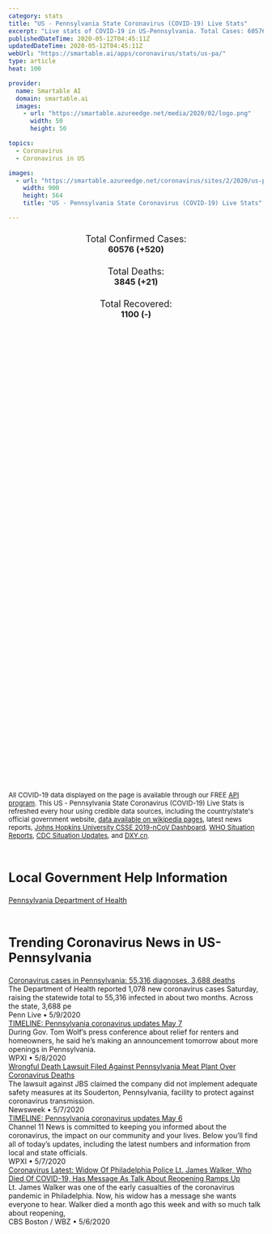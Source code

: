```yaml
---
category: stats
title: "US - Pennsylvania State Coronavirus (COVID-19) Live Stats"
excerpt: "Live stats of COVID-19 in US-Pennsylvania. Total Cases: 60576 (+520), Deaths: 3845 (+21), Recoveries: 1100(-)."
publishedDateTime: 2020-05-12T04:45:11Z
updatedDateTime: 2020-05-12T04:45:11Z
webUrl: "https://smartable.ai/apps/coronavirus/stats/us-pa/"
type: article
heat: 100

provider:
  name: Smartable AI
  domain: smartable.ai
  images:
    - url: "https://smartable.azureedge.net/media/2020/02/logo.png"
      width: 50
      height: 50

topics:
  - Coronavirus
  - Coronavirus in US

images:
  - url: "https://smartable.azureedge.net/coronavirus/sites/2/2020/us-pa.jpg"
    width: 900
    height: 564
    title: "US - Pennsylvania State Coronavirus (COVID-19) Live Stats"

---
```

<div class="total-stats" style="text-align: center;">
    <h3>
	    <div style="font-size: 18px; font-weight: 400;">Total Confirmed Cases:</div>
	    60576 (<span class='red'>+520</span>)
    </h3>
    <h3>
	    <div style="font-size: 18px; font-weight: 400;">Total Deaths:</div>
	    3845 (<span class='red'>+21</span>)
    </h3>
    <h3>
	    <div style="font-size: 18px; font-weight: 400;">Total Recovered:</div>
	    1100 (-)
    </h3>
</div>

<script type="text/javascript" src="https://www.gstatic.com/charts/loader.js"></script>

<div id="time_series_chart" style="width: 100%; height: 400px;"></div>
<script type="text/javascript">
  google.charts.load('current', {'packages':['corechart']});
  google.charts.setOnLoadCallback(drawChart);
  function drawChart() {
    var data = google.visualization.arrayToDataTable([
      ['Date', 'Total Cases', 'Total Deaths', 'Total Recovered'],
      ['1/22/2020', 0, 0, 0],['1/23/2020', 0, 0, 0],['1/24/2020', 0, 0, 0],['1/25/2020', 0, 0, 0],['1/26/2020', 0, 0, 0],['1/27/2020', 0, 0, 0],['1/28/2020', 0, 0, 0],['1/29/2020', 0, 0, 0],['1/30/2020', 0, 0, 0],['1/31/2020', 0, 0, 0],['2/1/2020', 0, 0, 0],['2/2/2020', 0, 0, 0],['2/3/2020', 0, 0, 0],['2/4/2020', 0, 0, 0],['2/5/2020', 0, 0, 0],['2/6/2020', 0, 0, 0],['2/7/2020', 0, 0, 0],['2/8/2020', 0, 0, 0],['2/9/2020', 0, 0, 0],['2/10/2020', 0, 0, 0],['2/11/2020', 0, 0, 0],['2/12/2020', 0, 0, 0],['2/13/2020', 0, 0, 0],['2/14/2020', 0, 0, 0],['2/15/2020', 0, 0, 0],['2/16/2020', 0, 0, 0],['2/17/2020', 0, 0, 0],['2/18/2020', 0, 0, 0],['2/19/2020', 0, 0, 0],['2/20/2020', 0, 0, 0],['2/21/2020', 0, 0, 0],['2/22/2020', 0, 0, 0],['2/23/2020', 0, 0, 0],['2/24/2020', 0, 0, 0],['2/25/2020', 0, 0, 0],['2/26/2020', 0, 0, 0],['2/27/2020', 0, 0, 0],['2/28/2020', 0, 0, 0],['2/29/2020', 0, 0, 0],['3/1/2020', 0, 0, 0],['3/2/2020', 0, 0, 0],['3/3/2020', 0, 0, 0],['3/4/2020', 0, 0, 0],['3/5/2020', 0, 0, 0],['3/6/2020', 2, 0, 0],['3/7/2020', 2, 0, 0],['3/8/2020', 6, 0, 0],['3/9/2020', 7, 0, 0],['3/10/2020', 12, 0, 0],['3/11/2020', 15, 0, 0],['3/12/2020', 22, 0, 0],['3/13/2020', 41, 0, 0],['3/14/2020', 47, 0, 0],['3/15/2020', 66, 0, 0],['3/16/2020', 82, 0, 0],['3/17/2020', 115, 0, 0],['3/18/2020', 157, 1, 0],['3/19/2020', 206, 1, 0],['3/20/2020', 311, 1, 0],['3/21/2020', 399, 2, 0],['3/22/2020', 516, 5, 0],['3/23/2020', 698, 6, 0],['3/24/2020', 946, 8, 0],['3/25/2020', 1284, 15, 0],['3/26/2020', 1813, 18, 0],['3/27/2020', 2345, 23, 0],['3/28/2020', 2910, 35, 0],['3/29/2020', 3466, 43, 0],['3/30/2020', 4155, 51, 0],['3/31/2020', 4994, 67, 0],['4/1/2020', 6063, 74, 58],['4/2/2020', 7345, 92, 67],['4/3/2020', 8570, 102, 67],['4/4/2020', 10444, 136, 76],['4/5/2020', 11589, 151, 76],['4/6/2020', 13206, 179, 76],['4/7/2020', 14956, 250, 134],['4/8/2020', 16746, 319, 134],['4/9/2020', 18633, 365, 170],['4/10/2020', 20408, 449, 170],['4/11/2020', 21942, 530, 179],['4/12/2020', 22997, 557, 179],['4/13/2020', 24336, 592, 264],['4/14/2020', 25591, 679, 264],['4/15/2020', 26804, 751, 264],['4/16/2020', 28314, 848, 317],['4/17/2020', 30031, 921, 340],['4/18/2020', 31795, 1105, 373],['4/19/2020', 32902, 1276, 466],['4/20/2020', 34005, 1357, 466],['4/21/2020', 35339, 1599, 466],['4/22/2020', 36212, 1651, 586],['4/23/2020', 38379, 1702, 603],['4/24/2020', 39410, 1734, 603],['4/25/2020', 41697, 1818, 650],['4/26/2020', 42708, 1849, 692],['4/27/2020', 43561, 1919, 692],['4/28/2020', 45139, 2068, 765],['4/29/2020', 46330, 2385, 765],['4/30/2020', 47999, 2541, 765],['5/1/2020', 49446, 2654, 801],['5/2/2020', 50915, 2776, 916],['5/3/2020', 52048, 2832, 916],['5/4/2020', 52922, 2852, 983],['5/5/2020', 53907, 3196, 983],['5/6/2020', 54898, 3349, 1044],['5/7/2020', 56002, 3592, 1080],['5/8/2020', 57471, 3720, 1080],['5/9/2020', 58686, 3798, 1080],['5/10/2020', 60056, 3824, 1100],['5/11/2020', 60576, 3845, 1100],
    ]);
    var options = {
      curveType: 'none',
      chartArea: {'width': '80%', 'height': '80%'},
      legend: { position: 'top' },
      lineWidth: 5,
      colors: ['#f60109', '#444444', '#81B71F']
    };
    var chart = new google.visualization.LineChart(document.getElementById('time_series_chart'));
    chart.draw(data, options);
  }
</script>

<div id="geo_chart" style="width: 100%; height: 500px;"></div>
<script type="text/javascript">
  google.charts.load('current', {
    'packages':['geochart'],
    'mapsApiKey': 'AIzaSyDk1HhVhLaveyKrUhhHZ5YwzIpEcbdal6U'
  });
  google.charts.setOnLoadCallback(drawRegionsMap);
  function drawRegionsMap() {
    var data = google.visualization.arrayToDataTable([
      ['LATITUDE', 'LONGITUDE', 'DESCRIPTION', 'Total Cases', 'Total Deaths'],
      [39.9813, -77.2493, "Adams", 167, 5],[40.417, -80.0544, "Allegheny", 1511, 123],[40.5938, -79.5564, "Armstrong", 55, 4],[40.7355, -80.3091, "Beaver", 491, 78],[40.3711, -75.6306, "Berks", 3417, 171],[40.5082, -78.4007, "Blair", 29, 0],[41.6704, -76.2623, "Bradford", 38, 5],[40.4108, -75.2479, "Bucks", 4028, 349],[40.9104, -79.9157, "Butler", 195, 6],[40.6048, -78.7072, "Cambria", 44, 2],[41.3448, -78.134, "Cameron", 2, 0],[40.916, -75.9657, "Carbon", 198, 17],[40.8266, -77.8226, "Centre", 119, 2],[39.9343, -75.5306, "Chester", 1906, 184],[41.021, -79.2782, "Clarion", 23, 1],[40.8745, -78.7274, "Clearfield", 25, 0],[41.0026, -76.4561, "Columbia", 328, 28],[41.562, -80.2261, "Crawford", 21, 0],[40.2311, -77.0727, "Cumberland", 451, 33],[40.2657, -76.7126, "Dauphin", 830, 37],[39.9078, -75.3879, "Delaware", 5046, 399],[42.0469, -80.2765, "Erie", 124, 2],[40.0188, -79.891, "Fayette", 85, 4],[39.7329, -77.7247, "Franklin", 513, 12],[39.9111, -80.432, "Greene", 27, 1],[40.6472, -78.1957, "Huntingdon", 187, 0],[40.8197, -78.8297, "Indiana", 76, 5],[40.5686, -77.4047, "Juniata", 93, 1],[41.4846, -75.666, "Lackawanna", 1187, 117],[40.2141, -76.1605, "Lancaster", 2256, 233],[41.0955, -80.4953, "Lawrence", 70, 7],[40.3412, -76.4228, "Lebanon", 815, 16],[40.5165, -75.5545, "Lehigh", 3259, 121],[41.2867, -75.8967, "Luzerne", 2426, 120],[41.2472, -76.9184, "Lycoming", 132, 4],[41.3502, -80.0837, "Mercer", 75, 2],[40.5549, -77.6168, "Mifflin", 52, 0],[41.0458, -75.2479, "Monroe", 1224, 64],[40.229, -75.3879, "Montgomery", 5292, 525],[40.9615, -76.612, "Montour", 50, 0],[40.8811, -75.1861, "Northampton", 2465, 160],[41.085, -76.8646, "Northumberland", 125, 0],[40.3952, -77.0277, "Perry", 35, 1],[39.9526, -75.1652, "Philadelphia", 18313, 894],[41.3666, -74.6997, "Pike", 433, 21],[41.7768, -78.1552, "Potter", 4, 0],[40.6302, -76.3912, "Schuylkill", 453, 13],[40.7625, -76.9408, "Snyder", 33, 1],[40.2027, -78.9293, "Somerset", 32, 1],[41.9506, -75.6095, "Susquehanna", 87, 13],[41.9868, -76.9396, "Tioga", 16, 2],[40.8805, -76.9842, "Union", 41, 1],[41.4716, -79.9311, "Venango", 7, 0],[41.701, -79.0298, "Warren", 1, 1],[40.332, -80.256, "Washington", 124, 4],[41.6739, -75.2479, "Wayne", 117, 5],[40.4145, -79.5729, "Westmoreland", 418, 30],[40.1542, -76.7515, "York", 784, 14],[40.1599, -78.232, "Bedford", 29, 1],[41.4937, -79.448, "Forest", 7, 0],[41.6119, -76.0458, "Wyoming", 30, 2],[41.0094, -77.5306, "Clinton", 41, 0],[41.418, -76.492, "Sullivan", 1, 0],[39.932, -77.9958, "Fulton", 8, 1],[41.357, -78.6101, "Elk", 5, 1],[41.1615, -79.0827, "Jefferson", 7, 0],[41.9604, -78.6413, "McKean", 6, 1],
    ]);
    var options = {
      backgroundColor: {fill:'transparent',stroke:'#FFF' ,strokeWidth:0 }, 
      displayMode: 'markers',
      region: 'US-PA', 
      resolution: 'metros',
      colorAxis: {colors: ['#F27D81', '#f60109']},
      sizeAxis: {minSize:3,  maxSize:12},
    };
    var chart = new google.visualization.GeoChart(document.getElementById('geo_chart'));
    chart.draw(data, options);
  };
</script>

<div id="geo_table"></div>
<script type="text/javascript">
  google.charts.load('current', {'packages':['table']});
  google.charts.setOnLoadCallback(drawTable);
  function drawTable() {
    var data = new google.visualization.DataTable();
    data.addColumn('string', 'Location');
    data.addColumn('number', 'Total Cases');
    data.addColumn('number', 'New Cases');
    data.addColumn('number', 'Active Cases');
    data.addColumn('number', 'Total Deaths');
    data.addColumn('number', 'New Deaths');
    data.addColumn('number', 'Total Recovered');
    data.addRows([
      [{v:"Adams", f:"Adams"}, 167, 8, 162, 5, 0, 0],[{v:"Allegheny", f:"Allegheny"}, 1511, 8, 1388, 123, 1, 0],[{v:"Armstrong", f:"Armstrong"}, 55, 0, 51, 4, 0, 0],[{v:"Beaver", f:"Beaver"}, 491, 0, 413, 78, 0, 0],[{v:"Berks", f:"Berks"}, 3417, 46, 3217, 171, 1, 29],[{v:"Blair", f:"Blair"}, 29, 1, 29, 0, 0, 0],[{v:"Bradford", f:"Bradford"}, 38, 0, 33, 5, 0, 0],[{v:"Bucks", f:"Bucks"}, 4028, 62, 3186, 349, 8, 493],[{v:"Butler", f:"Butler"}, 195, 0, 189, 6, 0, 0],[{v:"Cambria", f:"Cambria"}, 44, 0, 42, 2, 0, 0],[{v:"Cameron", f:"Cameron"}, 2, 0, 2, 0, 0, 0],[{v:"Carbon", f:"Carbon"}, 198, 0, 181, 17, 0, 0],[{v:"Centre", f:"Centre"}, 119, 0, 117, 2, 0, 0],[{v:"Chester", f:"Chester"}, 1906, 41, 1722, 184, 0, 0],[{v:"Clarion", f:"Clarion"}, 23, 0, 22, 1, 0, 0],[{v:"Clearfield", f:"Clearfield"}, 25, 0, 25, 0, 0, 0],[{v:"Columbia", f:"Columbia"}, 328, 4, 300, 28, 0, 0],[{v:"Crawford", f:"Crawford"}, 21, 1, 21, 0, 0, 0],[{v:"Cumberland", f:"Cumberland"}, 451, 17, 418, 33, 0, 0],[{v:"Dauphin", f:"Dauphin"}, 830, 7, 751, 37, 0, 42],[{v:"Delaware", f:"Delaware"}, 5046, 70, 4647, 399, 4, 0],[{v:"Erie", f:"Erie"}, 124, 0, 83, 2, 0, 39],[{v:"Fayette", f:"Fayette"}, 85, 0, 81, 4, 0, 0],[{v:"Franklin", f:"Franklin"}, 513, 20, 501, 12, 0, 0],[{v:"Greene", f:"Greene"}, 27, 0, 26, 1, 0, 0],[{v:"Huntingdon", f:"Huntingdon"}, 187, 6, 187, 0, 0, 0],[{v:"Indiana", f:"Indiana"}, 76, 0, 71, 5, 0, 0],[{v:"Juniata", f:"Juniata"}, 93, 0, 92, 1, 0, 0],[{v:"Lackawanna", f:"Lackawanna"}, 1187, 15, 1070, 117, 0, 0],[{v:"Lancaster", f:"Lancaster"}, 2256, 33, 2023, 233, 5, 0],[{v:"Lawrence", f:"Lawrence"}, 70, 0, 63, 7, 0, 0],[{v:"Lebanon", f:"Lebanon"}, 815, 4, 799, 16, 0, 0],[{v:"Lehigh", f:"Lehigh"}, 3259, 18, 3138, 121, 0, 0],[{v:"Luzerne", f:"Luzerne"}, 2426, 10, 2306, 120, 0, 0],[{v:"Lycoming", f:"Lycoming"}, 132, 1, 128, 4, 0, 0],[{v:"Mercer", f:"Mercer"}, 75, 2, 73, 2, 0, 0],[{v:"Mifflin", f:"Mifflin"}, 52, 0, 52, 0, 0, 0],[{v:"Monroe", f:"Monroe"}, 1224, 6, 1160, 64, 0, 0],[{v:"Montgomery", f:"Montgomery"}, 5292, 32, 4767, 525, 0, 0],[{v:"Montour", f:"Montour"}, 50, 0, 50, 0, 0, 0],[{v:"Northampton", f:"Northampton"}, 2465, 12, 2305, 160, 2, 0],[{v:"Northumberland", f:"Northumberland"}, 125, 1, 125, 0, 0, 0],[{v:"Perry", f:"Perry"}, 35, 0, 34, 1, 0, 0],[{v:"Philadelphia", f:"Philadelphia"}, 18313, 102, 17419, 894, 0, 0],[{v:"Pike", f:"Pike"}, 433, 1, 412, 21, 0, 0],[{v:"Potter", f:"Potter"}, 4, 0, 4, 0, 0, 0],[{v:"Schuylkill", f:"Schuylkill"}, 453, 2, 440, 13, 0, 0],[{v:"Snyder", f:"Snyder"}, 33, 0, 32, 1, 0, 0],[{v:"Somerset", f:"Somerset"}, 32, 0, 31, 1, 0, 0],[{v:"Susquehanna", f:"Susquehanna"}, 87, 0, 74, 13, 0, 0],[{v:"Tioga", f:"Tioga"}, 16, 0, 14, 2, 0, 0],[{v:"Union", f:"Union"}, 41, 1, 40, 1, 0, 0],[{v:"Venango", f:"Venango"}, 7, 0, 7, 0, 0, 0],[{v:"Warren", f:"Warren"}, 1, 0, 0, 1, 0, 0],[{v:"Washington", f:"Washington"}, 124, 0, 120, 4, 0, 0],[{v:"Wayne", f:"Wayne"}, 117, 0, 112, 5, 0, 0],[{v:"Westmoreland", f:"Westmoreland"}, 418, 1, 388, 30, 0, 0],[{v:"York", f:"York"}, 784, 11, 770, 14, 0, 0],[{v:"Bedford", f:"Bedford"}, 29, 0, 28, 1, 0, 0],[{v:"Forest", f:"Forest"}, 7, 0, 7, 0, 0, 0],[{v:"Wyoming", f:"Wyoming"}, 30, 0, 28, 2, 0, 0],[{v:"Clinton", f:"Clinton"}, 41, 0, 41, 0, 0, 0],[{v:"Sullivan", f:"Sullivan"}, 1, 0, 1, 0, 0, 0],[{v:"Fulton", f:"Fulton"}, 8, 0, 7, 1, 0, 0],[{v:"Elk", f:"Elk"}, 5, 0, 4, 1, 0, 0],[{v:"Jefferson", f:"Jefferson"}, 7, 0, 7, 0, 0, 0],[{v:"McKean", f:"McKean"}, 6, 0, 5, 1, 0, 0],
    ]);
    data.setProperty(0, 0, 'style', 'min-width:100px');
    var table = new google.visualization.Table(document.getElementById('geo_table'));
    table.draw(data, {allowHtml: true, sortColumn: 2, sortAscending: false, width: '660px', height: '100%'});
  }
</script>

<span style="font-size: 13px">All COVID-19 data displayed on the page is available through our FREE <a href="https://developer.smartable.ai">API program</a>. This US - Pennsylvania State Coronavirus (COVID-19) Live Stats is refreshed every hour using credible data sources, including the country/state's official government website, <a href="https://en.wikipedia.org/wiki/2019%E2%80%9320_coronavirus_pandemic" target="_blank">data available on wikipedia pages</a>, latest news reports, <a href="https://systems.jhu.edu/research/public-health/ncov/" target="_blank">Johns Hopkins University CSSE 2019-nCoV Dashboard</a>, <a href="https://www.who.int/emergencies/diseases/novel-coronavirus-2019/situation-reports" target="_blank">WHO Situation Reports</a>, <a href="https://www.cdc.gov/coronavirus/2019-ncov/index.html" target="_blank">CDC Situation Updates</a>, and <a href="https://ncov.dxy.cn/ncovh5/view/pneumonia" target="_blank">DXY.cn</a>.</span>

<h2 id="news" class="center" style="margin-top: 60px; font-size: 25px;">Local Government Help Information</h2>
<div class="info center">
<a href="https://www.health.pa.gov/topics/disease/Pages/Coronavirus.aspx" target="_blank">Pennsylvania Department of Health</a>
</div>
<h2 id="news" class="center" style="margin-top: 60px; font-size: 25px;">Trending Coronavirus News in US-Pennsylvania</h2>
<div class="row">
<div class="col-md-6 col-sm-12">
  <div class="content-card">
	<a href="https://www.pennlive.com/coronavirus/2020/05/coronavirus-cases-in-pennsylvania-55316-diagnosed-3688-deaths.html"><div class="card-image" style="background-image: url(https://arc-anglerfish-arc2-prod-advancelocal.s3.amazonaws.com/public/XWE3GCAUCNE43HHJYTRSH62TNQ.jpg)"></div></a>
	<div class="content">
		<div class="card-title"><a href="https://www.pennlive.com/coronavirus/2020/05/coronavirus-cases-in-pennsylvania-55316-diagnosed-3688-deaths.html">Coronavirus cases in Pennsylvania: 55,316 diagnoses, 3,688 deaths</a></div>
		<div class="card-excerpt">The Department of Health reported 1,078 new coronavirus cases Saturday, raising the statewide total to 55,316 infected in about two months. Across the state, 3,688 pe</div>
		<div class="card-meta">
			<span class="card-provider">Penn Live</span> • <span class="card-date">5/9/2020</span>
		</div>
	</div>
  </div>
</div>
<div class="col-md-6 col-sm-12">
  <div class="content-card">
	<a href="https://www.wpxi.com/news/top-stories/live-updates-coronavirus-pennsylvania-what-you-need-know-wednesday/W6C5SQYXAVBKREVLJDLXQN5VTY/"><div class="card-image" style="background-image: url(https://d1hfln2sfez66z.cloudfront.net/04-01-2020/t_96eaf797ad874d2bb16470ccf163c8c7_name_451D86B54B454A58B5F2731A29F7E7EB.jpg)"></div></a>
	<div class="content">
		<div class="card-title"><a href="https://www.wpxi.com/news/top-stories/live-updates-coronavirus-pennsylvania-what-you-need-know-wednesday/W6C5SQYXAVBKREVLJDLXQN5VTY/">TIMELINE: Pennsylvania coronavirus updates May 7</a></div>
		<div class="card-excerpt">During Gov. Tom Wolf’s press conference about relief for renters and homeowners, he said he’s making an announcement tomorrow about more openings in Pennsylvania.</div>
		<div class="card-meta">
			<span class="card-provider">WPXI</span> • <span class="card-date">5/8/2020</span>
		</div>
	</div>
  </div>
</div>
<div class="col-md-6 col-sm-12">
  <div class="content-card">
	<a href="https://www.newsweek.com/wrongful-death-lawsuit-filed-against-pennsylvania-meat-plant-over-coronavirus-deaths-1502662"><div class="card-image" style="background-image: url(https://d.newsweek.com/en/full/1588201/jbs-greenley-colorado.jpg)"></div></a>
	<div class="content">
		<div class="card-title"><a href="https://www.newsweek.com/wrongful-death-lawsuit-filed-against-pennsylvania-meat-plant-over-coronavirus-deaths-1502662">Wrongful Death Lawsuit Filed Against Pennsylvania Meat Plant Over Coronavirus Deaths</a></div>
		<div class="card-excerpt">The lawsuit against JBS claimed the company did not implement adequate safety measures at its Souderton, Pennsylvania, facility to protect against coronavirus transmission.</div>
		<div class="card-meta">
			<span class="card-provider">Newsweek</span> • <span class="card-date">5/7/2020</span>
		</div>
	</div>
  </div>
</div>
<div class="col-md-6 col-sm-12">
  <div class="content-card">
	<a href="https://www.wpxi.com/news/top-stories/live-updates-coronavirus-pennsylvania-what-you-need-know-wednesday/W6C5SQYXAVBKREVLJDLXQN5VTY/"><div class="card-image" style="background-image: url(https://d1hfln2sfez66z.cloudfront.net/04-01-2020/t_96eaf797ad874d2bb16470ccf163c8c7_name_451D86B54B454A58B5F2731A29F7E7EB.jpg)"></div></a>
	<div class="content">
		<div class="card-title"><a href="https://www.wpxi.com/news/top-stories/live-updates-coronavirus-pennsylvania-what-you-need-know-wednesday/W6C5SQYXAVBKREVLJDLXQN5VTY/">TIMELINE: Pennsylvania coronavirus updates May 6</a></div>
		<div class="card-excerpt">Channel 11 News is committed to keeping you informed about the coronavirus, the impact on our community and your lives. Below you’ll find all of today’s updates, including the latest numbers and information from local and state officials.</div>
		<div class="card-meta">
			<span class="card-provider">WPXI</span> • <span class="card-date">5/7/2020</span>
		</div>
	</div>
  </div>
</div>
<div class="col-md-6 col-sm-12">
  <div class="content-card">
	<a href="https://www.inquirer.com/news/philadelphia-police-lt-james-walker-coronavirus-death-20200406.html"><div class="card-image" style="background-image: url(https://www.inquirer.com/resizer/pVsL9AkUrCstOxQSP67jW5a-JpI=/1200x0/center/middle/www.inquirer.com/resizer/_-pOWL2fu4mK0waFufjhT9yEXPo=/1200x0/center/middle/arc-anglerfish-arc2-prod-pmn.s3.amazonaws.com/public/FE4ENZIWDRC3BGVZ5M6YPZAX2M.jpg)"></div></a>
	<div class="content">
		<div class="card-title"><a href="https://www.inquirer.com/news/philadelphia-police-lt-james-walker-coronavirus-death-20200406.html">Coronavirus Latest: Widow Of Philadelphia Police Lt. James Walker, Who Died Of COVID-19, Has Message As Talk About Reopening Ramps Up</a></div>
		<div class="card-excerpt">Lt. James Walker was one of the early casualties of the coronavirus pandemic in Philadelphia. Now, his widow has a message she wants everyone to hear. Walker died a month ago this week and with so much talk about reopening,</div>
		<div class="card-meta">
			<span class="card-provider">CBS Boston / WBZ</span> • <span class="card-date">5/6/2020</span>
		</div>
	</div>
  </div>
</div>

</div>

